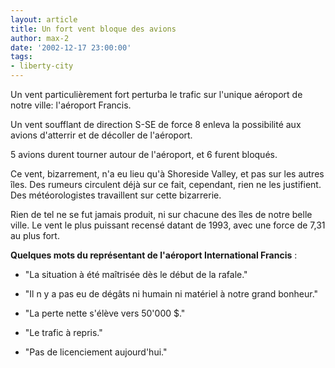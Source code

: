 ```yaml
---
layout: article
title: Un fort vent bloque des avions
author: max-2
date: '2002-12-17 23:00:00'
tags:
- liberty-city
---
```


Un vent particulièrement fort perturba le trafic sur l'unique aéroport de notre ville: l'aéroport Francis.

Un vent soufflant de direction S-SE de force 8 enleva la possibilité aux avions d'atterrir et de décoller de l'aéroport.

5 avions durent tourner autour de l'aéroport, et 6 furent bloqués.

Ce vent, bizarrement, n'a eu lieu qu'à Shoreside Valley, et pas sur les autres îles. Des rumeurs circulent déjà sur ce fait, cependant, rien ne les justifient. Des météorologistes travaillent sur cette bizarrerie.

Rien de tel ne se fut jamais produit, ni sur chacune des îles de notre belle ville. Le vent le plus puissant recensé datant de 1993, avec une force de 7,31 au plus fort.

**Quelques mots du représentant de l'aéroport International Francis** :

- "La situation à été maîtrisée dès le début de la rafale."

- "Il n y a pas eu de dégâts ni humain ni matériel à notre grand bonheur."

- "La perte nette s'élève vers 50'000 $."

- "Le trafic à repris."

- "Pas de licenciement aujourd'hui."

<!--kg-card-end: markdown-->
